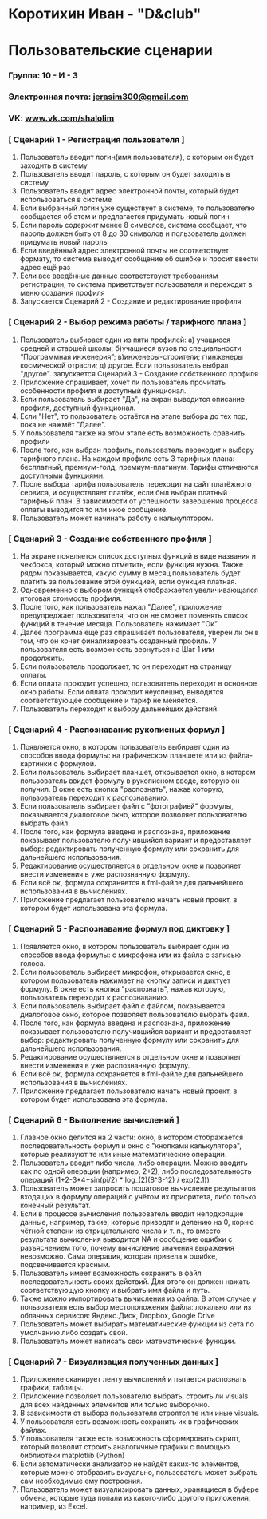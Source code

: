 # Коротихин Иван - "D&club"
# Пользовательские сценарии

### Группа: 10 - И - 3
### Электронная почта: jerasim300@gmail.com
### VK: www.vk.com/shalolim

### [ Сценарий 1 - Регистрация пользователя ]

1. Пользователь вводит логин(имя пользователя), с которым он будет заходить в систему
2. Пользователь вводит пароль, с которым он будет заходить в систему
3. Пользователь вводит адрес электронной почты, который будет использоваться в системе
4. Если выбранный логин уже существует в системе, то пользователю сообщается об этом и предлагается придумать новый логин
6. Если пароль содержит менее 8 символов, система сообщает, что пароль должен быть от 8 до 30 символов и пользователь должен придумать новый пароль
7. Если введённый адрес электронной почты не соответствует формату, то система выводит сообщение об ошибке и просит ввести адрес ещё раз 
8. Если все введённые данные соответствуют требованиям регистрации, то система приветствует пользователя и переходит в меню создания профиля
9. Запускается Сценарий 2 - Создание и редактирование профиля

### [ Сценарий 2 - Выбор режима работы / тарифного плана ]

1. Пользователь выбирает один из пяти профилей: a) учащиеся средней и старшей школы; б)учащиеся вузов по специальности “Программная инженерия”; в)инженеры-строители; г)инженеры космической отрасли; д) другое. Если пользователь выбрал "другое". запускается Сценарий 3 - Создание собственного профиля
2. Приложение спрашивает, хочет ли пользователь прочитать особенности профиля и доступный функционал.
3. Если пользователь выбирает "Да", на экран выводится описание профиля, доступный функционал.
4. Если "Нет", то пользователь остаётся на этапе выбора до тех пор, пока не нажмёт "Далее".
5. У пользователя также на этом этапе есть возможность сравнить профили
6. После того, как выбран профиль, пользователь переходит к выбору тарифного плана. На каждом профиле есть 3 тарифных плана: бесплатный, премиум-голд, премиум-платинум. Тарифы отличаются доступными функциями. 
7. После выбора тарифа пользователь переходит на сайт платёжного сервиса, и осуществляет платёж, если был выбран платный тарифный план. В зависимости от успешности завершения процесса оплаты выводится то или иное сообщение.
8. Пользователь может начинать работу с калькулятором.

### [ Сценарий 3 - Создание собственного профиля ]

1. На экране появляется список доступных функций в виде названия и чекбокса, который можно отметить, если функция нужна. Также рядом показывается, какую сумму в месяц пользователь будет платить за пользование этой функцией, если функция платная.
2. Одновременно с выбором функций отображается увеличивающаяся итоговая стоимость профиля.
3. После того, как пользователь нажал "Далее", приложение предупреджает пользователя, что он не сможет поменять список функций в течение месяца. Пользователь нажимает "Ок".
4. Далее программа ещё раз спрашивает пользователя, уверен ли он в том, что он хочет финализировать созданный профиль. У пользователя есть возможность вернуться на Шаг 1 или продолжить.
5. Если пользователь продолжает, то он переходит на страницу оплаты. 
6. Если оплата проходит успешно, пользователь переходит в основное окно работы. Если оплата проходит неуспешно, выводится соответствующее сообщение и тариф не меняется.
7. Пользователь переходит к выбору дальнейших действий.

### [ Сценарий 4 - Распознавание рукописных формул ]

1. Появляется окно, в котором пользователь выбирает один из способов ввода формулы: на графическом планшете или из файла-картинки с формулой.
2. Если пользователь выбирает планшет, открывается окно, в котором пользователь ввидет формулу в рукописном вводе, которую он получил. В окне есть кнопка "распознать", нажав которую, пользователь переходит к распознаванию.
3. Если пользователь выбирает файл с "фотографией" формулы, показывается диалоговое окно, которое позволяет пользователю выбрать файл. 
4. После того, как формула введена и распознана, приложение показывает пользователю получившийся вариант и предоставляет выбор: редактировать полученную формулу или сохранить для дальнейшего использования.
5. Редактирование осуществляется в отдельном окне и позволяет внести изменения в уже распознанную формулу.
6. Если всё ок, формула сохраняется в fml-файле для дальнейшего использования в вычислениях.
7. Приложение предлагает пользователю начать новый проект, в котором будет использована эта формула.

### [ Сценарий 5 - Распознавание формул под диктовку ]

1. Появляется окно, в котором пользователь выбирает один из способов ввода формулы: с микрофона или из файла с записью голоса.
2. Если пользователь выбирает микрофон, открывается окно, в котором пользователь нажимает на кнопку записи и диктует формулу. В окне есть кнопка "распознать", нажав которую, пользователь переходит к распознаванию.
3. Если пользователь выбирает файл с файлом, показывается диалоговое окно, которое позволяет пользователю выбрать файл. 
4. После того, как формула введена и распознана, приложение показывает пользователю получившийся вариант и предоставляет выбор: редактировать полученную формулу или сохранить для дальнейшего использования.
5. Редактирование осуществляется в отдельном окне и позволяет внести изменения в уже распознанную формулу.
6. Если всё ок, формула сохраняется в fml-файле для дальнейшего использования в вычислениях.
7. Приложение предлагает пользователю начать новый проект, в котором будет использована эта формула.

### [ Сценарий 6 - Выполнение вычислений ]

1. Главное окно делится на 2 части: окно, в котором отображается последовательность формул и окно с "кнопками калькулятора", которые реализуют те или иные математические операции.
2. Пользователь вводит либо числа, либо операции. Можно вводить как по одной операции (например, 2+2), либо последовательность операций (1+2-3*4+sin(pi/2) * log_(2)(8^3-12) / exp(2.1))
3. Пользователь может запросить пошаговое вычисление результатов входящих в формулу операций с учётом их приоритета, либо только конечный результат.
4. Если в процессе вычисления пользователь вводит неподхоящие данные, например, такие, которые приводят к делению на 0, корню чётной степени из отрицательного числа и т. п., то вместо результата вычисления выводится NА и сообщение ошибки с разъяснением того, почему вычисление значения выражения невозможно. Сама операция, которая привела к ошибке, подсвечивается красным.
5. Пользователь имеет возможность сохранить в файл последовательность своих действий. Для этого он должен нажать соответствующую кнопку и выбрать имя файла и путь.
6. Также можно импортировать вычисления из файла. В этом случае у пользователя есть выбор местоположения файла: локально или из облачных сервисов: Яндекс.Диск, Dropbox, Google Drive
7. Пользователь может выбирать математические функции из сета по умолчанию либо создать свой.
8. Пользователь может написать свои математические функции.


### [ Сценарий 7 - Визуализация полученных данных ]

1. Приложение сканирует ленту вычислений и пытается распознать графики, таблицы.
2. Приложение позволяет пользователю выбрать, строить ли visuals для всех найденных элементов или только выборочно. 
3. В зависимости от выбора пользователя строятся те или иные visuals.
4. У пользователя есть возможность сохранить их в графических файлах.
5. У пользователя также есть возможность сформировать скрипт, который позволит строить аналогичные графики с помощью библиотеки matplotlib (Python)
6. Если автоматически анализатор не найдёт каких-то элементов, которые можно отобразить визуально, пользователь может выбрать сам необходимые ему построения.
7. Пользователь может визуализировать данных, хранящиеся в буфере обмена, которые туда попали из какого-либо другого приложения, например, из Excel.
